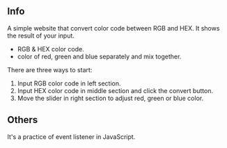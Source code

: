 ## Info  
A simple website that convert color code between RGB and HEX. It shows the result of your input.  
- RGB & HEX color code.  
- color of red, green and blue separately and mix together.  

There are three ways to start:  
1. Input RGB color code in left section.  
2. Input HEX color code in middle section and click the convert button.  
3. Move the slider in right section to adjust red, green or blue color.  

## Others  
It's a practice of event listener in JavaScript.